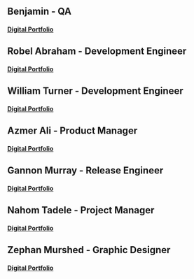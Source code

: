 ## Benjamin - QA
	
#### 	[Digital Portfolio](https://www.codermerlin.com/users/benjamin-haines/Digital%20Portfolio/index.html)

## Robel Abraham - Development Engineer

#### 	[Digital Portfolio](https://www.codermerlin.com/users/robel-abraham/Digital%20Portfolio/index.html)


## William Turner - Development Engineer

#### 	[Digital Portfolio](https://www.codermerlin.com/users/william-turner/Digital%20Portfolio/index.html)


## Azmer Ali - Product Manager

#### 	[Digital Portfolio](https://www.codermerlin.com/users/azmer-ali/Digital%20Portfolio/index.html)


## Gannon Murray - Release Engineer

#### 	[Digital Portfolio](https://www.codermerlin.com/users/gannon-murray/Digital%20Portfolio/index.html)


## Nahom Tadele - Project Manager

#### 	[Digital Portfolio](https://www.codermerlin.com/users/nahom-tadele/Digital%20Portfolio/index.html)


## Zephan Murshed - Graphic Designer

#### 	[Digital Portfolio](https://www.codermerlin.com/users/zephan-murshed/Digital%20Portfolio/index.html)
